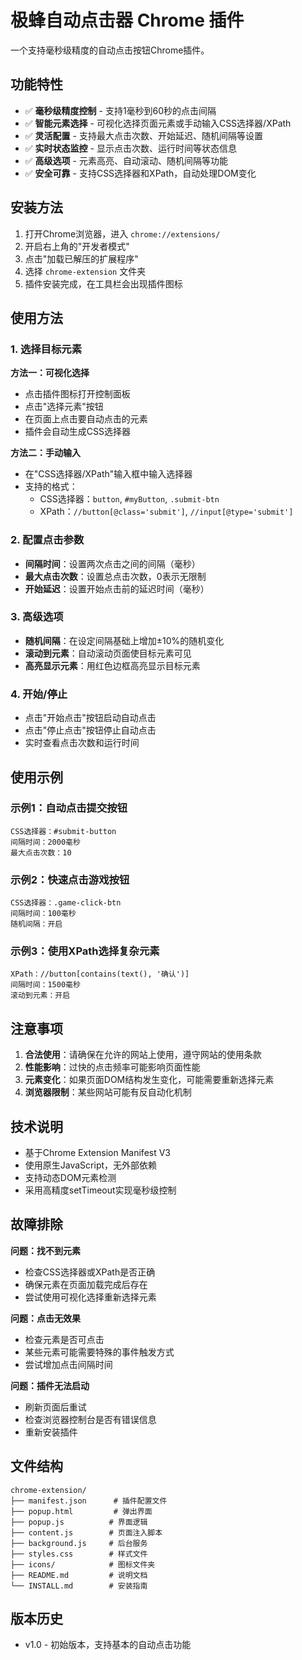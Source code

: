 # 极蜂自动点击器 Chrome 插件

一个支持毫秒级精度的自动点击按钮Chrome插件。

## 功能特性

- ✅ **毫秒级精度控制** - 支持1毫秒到60秒的点击间隔
- ✅ **智能元素选择** - 可视化选择页面元素或手动输入CSS选择器/XPath
- ✅ **灵活配置** - 支持最大点击次数、开始延迟、随机间隔等设置
- ✅ **实时状态监控** - 显示点击次数、运行时间等状态信息
- ✅ **高级选项** - 元素高亮、自动滚动、随机间隔等功能
- ✅ **安全可靠** - 支持CSS选择器和XPath，自动处理DOM变化

## 安装方法

1. 打开Chrome浏览器，进入 `chrome://extensions/`
2. 开启右上角的"开发者模式"
3. 点击"加载已解压的扩展程序"
4. 选择 `chrome-extension` 文件夹
5. 插件安装完成，在工具栏会出现插件图标

## 使用方法

### 1. 选择目标元素

**方法一：可视化选择**
- 点击插件图标打开控制面板
- 点击"选择元素"按钮
- 在页面上点击要自动点击的元素
- 插件会自动生成CSS选择器

**方法二：手动输入**
- 在"CSS选择器/XPath"输入框中输入选择器
- 支持的格式：
  - CSS选择器：`button`, `#myButton`, `.submit-btn`
  - XPath：`//button[@class='submit']`, `//input[@type='submit']`

### 2. 配置点击参数

- **间隔时间**：设置两次点击之间的间隔（毫秒）
- **最大点击次数**：设置总点击次数，0表示无限制
- **开始延迟**：设置开始点击前的延迟时间（毫秒）

### 3. 高级选项

- **随机间隔**：在设定间隔基础上增加±10%的随机变化
- **滚动到元素**：自动滚动页面使目标元素可见
- **高亮显示元素**：用红色边框高亮显示目标元素

### 4. 开始/停止

- 点击"开始点击"按钮启动自动点击
- 点击"停止点击"按钮停止自动点击
- 实时查看点击次数和运行时间

## 使用示例

### 示例1：自动点击提交按钮
```
CSS选择器：#submit-button
间隔时间：2000毫秒
最大点击次数：10
```

### 示例2：快速点击游戏按钮
```
CSS选择器：.game-click-btn
间隔时间：100毫秒
随机间隔：开启
```

### 示例3：使用XPath选择复杂元素
```
XPath：//button[contains(text(), '确认')]
间隔时间：1500毫秒
滚动到元素：开启
```

## 注意事项

1. **合法使用**：请确保在允许的网站上使用，遵守网站的使用条款
2. **性能影响**：过快的点击频率可能影响页面性能
3. **元素变化**：如果页面DOM结构发生变化，可能需要重新选择元素
4. **浏览器限制**：某些网站可能有反自动化机制

## 技术说明

- 基于Chrome Extension Manifest V3
- 使用原生JavaScript，无外部依赖
- 支持动态DOM元素检测
- 采用高精度setTimeout实现毫秒级控制

## 故障排除

**问题：找不到元素**
- 检查CSS选择器或XPath是否正确
- 确保元素在页面加载完成后存在
- 尝试使用可视化选择重新选择元素

**问题：点击无效果**
- 检查元素是否可点击
- 某些元素可能需要特殊的事件触发方式
- 尝试增加点击间隔时间

**问题：插件无法启动**
- 刷新页面后重试
- 检查浏览器控制台是否有错误信息
- 重新安装插件

## 文件结构

```
chrome-extension/
├── manifest.json      # 插件配置文件
├── popup.html         # 弹出界面
├── popup.js          # 界面逻辑
├── content.js        # 页面注入脚本
├── background.js     # 后台服务
├── styles.css        # 样式文件
├── icons/            # 图标文件夹
├── README.md         # 说明文档
└── INSTALL.md        # 安装指南
```

## 版本历史

- v1.0 - 初始版本，支持基本的自动点击功能
